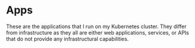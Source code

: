 # Apps

These are the applications that I run on my Kubernetes cluster. They differ from infrastructure as they all are either web applications, services, or APIs that do not provide any infrastructural capabilities.
